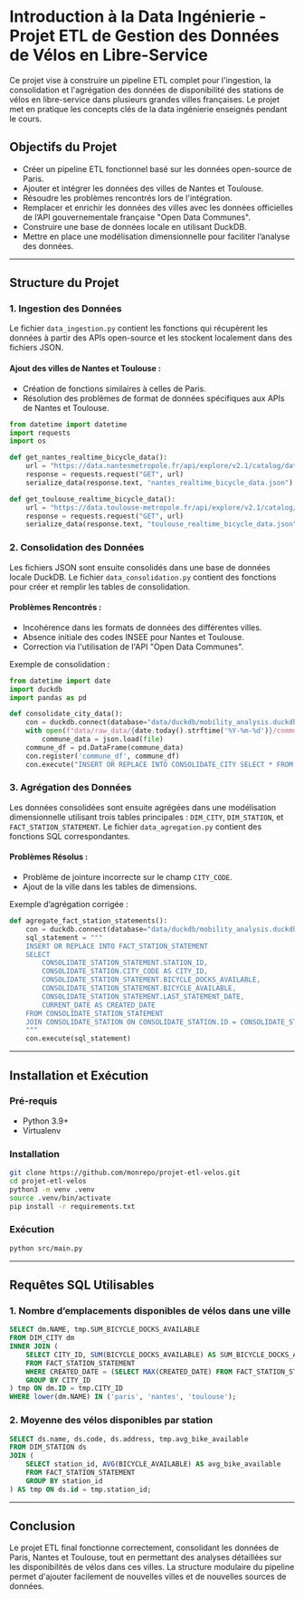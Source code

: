 # Introduction à la Data Ingénierie - Projet ETL de Gestion des Données de Vélos en Libre-Service

Ce projet vise à construire un pipeline ETL complet pour l'ingestion, la consolidation et l'agrégation des données de disponibilité des stations de vélos en libre-service dans plusieurs grandes villes françaises. Le projet met en pratique les concepts clés de la data ingénierie enseignés pendant le cours.

## Objectifs du Projet

- Créer un pipeline ETL fonctionnel basé sur les données open-source de Paris.
- Ajouter et intégrer les données des villes de Nantes et Toulouse.
- Résoudre les problèmes rencontrés lors de l'intégration.
- Remplacer et enrichir les données des villes avec les données officielles de l’API gouvernementale française "Open Data Communes".
- Construire une base de données locale en utilisant DuckDB.
- Mettre en place une modélisation dimensionnelle pour faciliter l’analyse des données.

---

## Structure du Projet

### **1. Ingestion des Données**

Le fichier `data_ingestion.py` contient les fonctions qui récupèrent les données à partir des APIs open-source et les stockent localement dans des fichiers JSON.

#### **Ajout des villes de Nantes et Toulouse :**

- Création de fonctions similaires à celles de Paris.
- Résolution des problèmes de format de données spécifiques aux APIs de Nantes et Toulouse.

```python
from datetime import datetime
import requests
import os

def get_nantes_realtime_bicycle_data():
    url = "https://data.nantesmetropole.fr/api/explore/v2.1/catalog/datasets/244400404_stations-velos-libre-service-nantes-metropole-disponibilites/records"
    response = requests.request("GET", url)
    serialize_data(response.text, "nantes_realtime_bicycle_data.json")

def get_toulouse_realtime_bicycle_data():
    url = "https://data.toulouse-metropole.fr/api/explore/v2.1/catalog/datasets/api-velo-toulouse-temps-reel/records"
    response = requests.request("GET", url)
    serialize_data(response.text, "toulouse_realtime_bicycle_data.json")
```

### **2. Consolidation des Données**

Les fichiers JSON sont ensuite consolidés dans une base de données locale DuckDB. Le fichier `data_consolidation.py` contient des fonctions pour créer et remplir les tables de consolidation.

#### **Problèmes Rencontrés :**

- Incohérence dans les formats de données des différentes villes.
- Absence initiale des codes INSEE pour Nantes et Toulouse.
- Correction via l'utilisation de l'API "Open Data Communes".

Exemple de consolidation :

```python
from datetime import date
import duckdb
import pandas as pd

def consolidate_city_data():
    con = duckdb.connect(database="data/duckdb/mobility_analysis.duckdb", read_only=False)
    with open(f"data/raw_data/{date.today().strftime('%Y-%m-%d')}/commune_data.json", "r") as file:
        commune_data = json.load(file)
    commune_df = pd.DataFrame(commune_data)
    con.register('commune_df', commune_df)
    con.execute("INSERT OR REPLACE INTO CONSOLIDATE_CITY SELECT * FROM commune_df;")
```

### **3. Agrégation des Données**

Les données consolidées sont ensuite agrégées dans une modélisation dimensionnelle utilisant trois tables principales : `DIM_CITY`, `DIM_STATION`, et `FACT_STATION_STATEMENT`. Le fichier `data_agregation.py` contient des fonctions SQL correspondantes.

#### **Problèmes Résolus :**

- Problème de jointure incorrecte sur le champ `CITY_CODE`.
- Ajout de la ville dans les tables de dimensions.

Exemple d’agrégation corrigée :

```python
def agregate_fact_station_statements():
    con = duckdb.connect(database="data/duckdb/mobility_analysis.duckdb", read_only=False)
    sql_statement = """
    INSERT OR REPLACE INTO FACT_STATION_STATEMENT
    SELECT
        CONSOLIDATE_STATION_STATEMENT.STATION_ID,
        CONSOLIDATE_STATION.CITY_CODE AS CITY_ID,
        CONSOLIDATE_STATION_STATEMENT.BICYCLE_DOCKS_AVAILABLE,
        CONSOLIDATE_STATION_STATEMENT.BICYCLE_AVAILABLE,
        CONSOLIDATE_STATION_STATEMENT.LAST_STATEMENT_DATE,
        CURRENT_DATE AS CREATED_DATE
    FROM CONSOLIDATE_STATION_STATEMENT
    JOIN CONSOLIDATE_STATION ON CONSOLIDATE_STATION.ID = CONSOLIDATE_STATION_STATEMENT.STATION_ID;
    """
    con.execute(sql_statement)
```

---

## Installation et Exécution

### **Pré-requis**
- Python 3.9+
- Virtualenv

### **Installation**
```bash
git clone https://github.com/monrepo/projet-etl-velos.git
cd projet-etl-velos
python3 -m venv .venv
source .venv/bin/activate
pip install -r requirements.txt
```

### **Exécution**
```bash
python src/main.py
```

---

## Requêtes SQL Utilisables

### **1. Nombre d’emplacements disponibles de vélos dans une ville**
```sql
SELECT dm.NAME, tmp.SUM_BICYCLE_DOCKS_AVAILABLE
FROM DIM_CITY dm
INNER JOIN (
    SELECT CITY_ID, SUM(BICYCLE_DOCKS_AVAILABLE) AS SUM_BICYCLE_DOCKS_AVAILABLE
    FROM FACT_STATION_STATEMENT
    WHERE CREATED_DATE = (SELECT MAX(CREATED_DATE) FROM FACT_STATION_STATEMENT)
    GROUP BY CITY_ID
) tmp ON dm.ID = tmp.CITY_ID
WHERE lower(dm.NAME) IN ('paris', 'nantes', 'toulouse');
```

### **2. Moyenne des vélos disponibles par station**
```sql
SELECT ds.name, ds.code, ds.address, tmp.avg_bike_available
FROM DIM_STATION ds
JOIN (
    SELECT station_id, AVG(BICYCLE_AVAILABLE) AS avg_bike_available
    FROM FACT_STATION_STATEMENT
    GROUP BY station_id
) AS tmp ON ds.id = tmp.station_id;
```

---

## Conclusion

Le projet ETL final fonctionne correctement, consolidant les données de Paris, Nantes et Toulouse, tout en permettant des analyses détaillées sur les disponibilités de vélos dans ces villes. La structure modulaire du pipeline permet d'ajouter facilement de nouvelles villes et de nouvelles sources de données.


